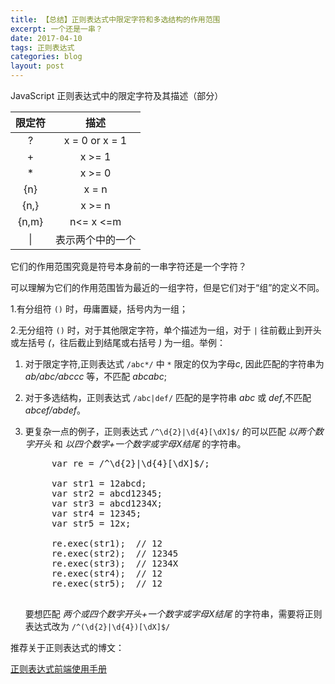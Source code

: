```yaml
---
title: 【总结】正则表达式中限定字符和多选结构的作用范围
excerpt: 一个还是一串？
date: 2017-04-10
tags: 正则表达式
categories: blog
layout: post
---
```


JavaScript 正则表达式中的限定字符及其描述（部分）

|限定符|描述|
|:----:|:----:|
|?|x = 0 or x = 1|
|+|x >= 1|
|*|x >= 0|
|{n}| x = n|
|{n,}| x >= n|
|{n,m}| n<= x <=m|
|\||表示两个中的一个|

它们的作用范围究竟是符号本身前的一串字符还是一个字符？

可以理解为它们的作用范围皆为最近的一组字符，但是它们对于“组”的定义不同。

1.有分组符 `()` 时，毋庸置疑，括号内为一组；

2.无分组符 `()` 时，对于其他限定字符，单个描述为一组，对于 `|` 往前截止到开头或左括号 *(*，往后截止到结尾或右括号 *)* 为一组。举例：

1. 对于限定字符,正则表达式 `/abc*/` 中 `*` 限定的仅为字母*c*, 因此匹配的字符串为 *ab/abc/abccc* 等，不匹配 *abcabc*; 

2. 对于多选结构，正则表达式 `/abc|def/` 匹配的是字符串 *abc* 或 *def*,不匹配 *abcef/abdef*。

3. 更复杂一点的例子，正则表达式 `/^\d{2}|\d{4}[\dX]$/` 的可以匹配 *以两个数字开头* 和 *以四个数字+一个数字或字母X结尾* 的字符串。

    <pre>
        var re = /^\d{2}|\d{4}[\dX]$/;

        var str1 = 12abcd;
        var str2 = abcd12345;
        var str3 = abcd1234X;
        var str4 = 12345;
        var str5 = 12x;

        re.exec(str1);  // 12
        re.exec(str2);  // 12345
        re.exec(str3);  // 1234X
        re.exec(str4);  // 12
        re.exec(str5);  // 12
    </pre>

    要想匹配 *两个或四个数字开头+一个数字或字母X结尾* 的字符串，需要将正则表达式改为 `/^(\d{2}|\d{4})[\dX]$/`

推荐关于正则表达式的博文：

[正则表达式前端使用手册](http://louiszhai.github.io/2016/06/13/regexp)